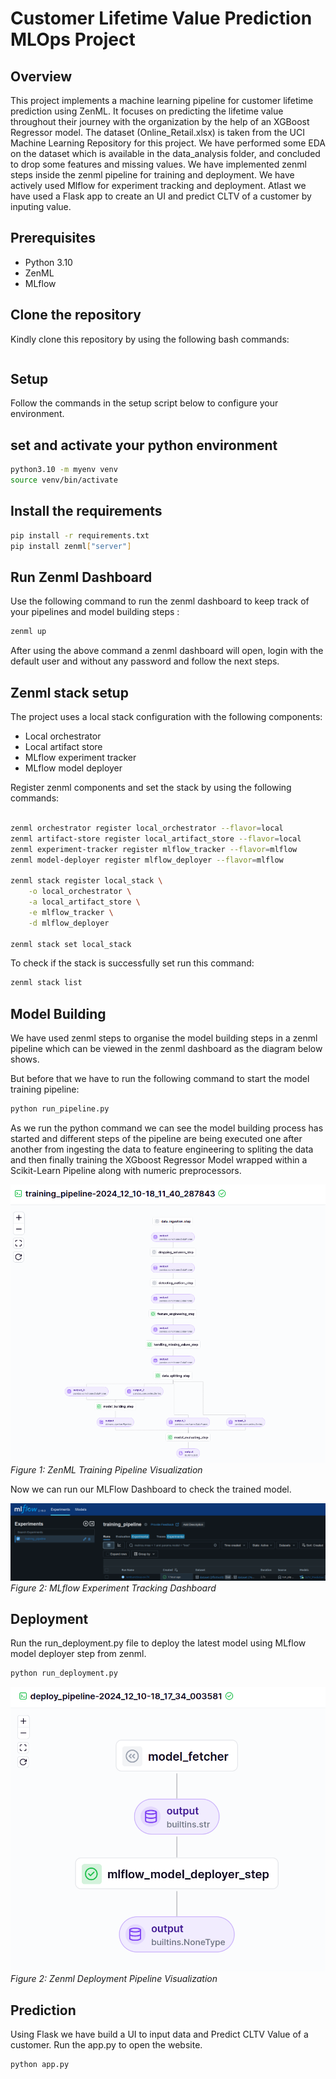 # Customer Lifetime Value Prediction MLOps Project

## Overview
This project implements a machine learning pipeline for customer lifetime prediction using ZenML. It focuses on predicting the lifetime value throughout their journey with the organization by the help of an XGBoost Regressor model. The dataset (Online_Retail.xlsx) is taken from the UCI Machine Learning Repository for this project.
We have performed some EDA on the dataset which is available in the data_analysis folder, and concluded to drop some features and missing values.
We have implemented zenml steps inside the zenml pipeline for training and deployment. We have actively used Mlflow for experiment tracking and deployment.
Atlast we have used a Flask app to create an UI and predict CLTV of a customer by inputing value.

## Prerequisites
- Python 3.10
- ZenML
- MLflow

## Clone the repository

Kindly clone this repository by using the following bash commands:
``` bash

```

## Setup
Follow the commands in the setup script below to configure your environment.

## set and activate your python environment

```bash
python3.10 -m myenv venv
source venv/bin/activate
```

## Install the requirements 
```bash
pip install -r requirements.txt
pip install zenml["server"]
```
## Run Zenml Dashboard

Use the following command to run the zenml dashboard to keep track of your pipelines and model building steps :

```bash
zenml up
```
After using the above command a zenml dashboard will open, login with the default user and without any password and follow the next steps.

## Zenml stack setup
The project uses a local stack configuration with the following components:
- Local orchestrator
- Local artifact store
- MLflow experiment tracker
- MLflow model deployer

Register zenml components and set the stack by using the following commands:

```bash

zenml orchestrator register local_orchestrator --flavor=local
zenml artifact-store register local_artifact_store --flavor=local
zenml experiment-tracker register mlflow_tracker --flavor=mlflow
zenml model-deployer register mlflow_deployer --flavor=mlflow

zenml stack register local_stack \
    -o local_orchestrator \
    -a local_artifact_store \
    -e mlflow_tracker \
    -d mlflow_deployer

zenml stack set local_stack
```
To check if the stack is successfully set run this command:
```bash
zenml stack list
```
## Model Building

We have used zenml steps to organise the model building steps in a zenml pipeline which can be viewed in the zenml dashboard as the diagram below shows.

But before that we have to run the following command to start the model training pipeline:

```bash
python run_pipeline.py
```
As we run the python command we can see the model building process has started and different steps of the pipeline are being executed one after another from ingesting the data to feature engineering to spliting the data and then finally training the XGboost Regressor Model wrapped within a Scikit-Learn Pipeline along with numeric preprocessors. 

![Training Pipeline Overview](img/training_pipeline.png)
*Figure 1: ZenML Training Pipeline Visualization*

Now we can run our MLFlow Dashboard to check the trained model.

![MLflow Dashboard](img/mlflow.png)
*Figure 2: MLflow Experiment Tracking Dashboard*

## Deployment

Run the run_deployment.py file to deploy the latest model using MLflow model deployer step from zenml.

```bash
python run_deployment.py
```

![Deployment Pipeline Overview](img/deployment.png)
*Figure 2: Zenml Deployment Pipeline Visualization*

## Prediction

Using Flask we have build a UI to input data and Predict CLTV Value of a customer.
Run the app.py to open the website.

```bash
python app.py
```
